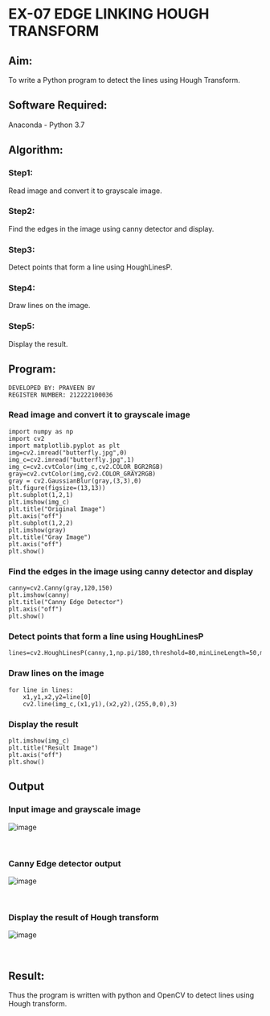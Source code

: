 # EX-07 EDGE LINKING HOUGH TRANSFORM
## Aim:
To write a Python program to detect the lines using Hough Transform.

## Software Required:
Anaconda - Python 3.7

## Algorithm:
### Step1:
Read image and convert it to grayscale image.

### Step2:
Find the edges in the image using canny detector and display.

### Step3:
Detect points that form a line using HoughLinesP.

### Step4:
Draw lines on the image.

### Step5:
Display the result.

## Program:
```
DEVELOPED BY: PRAVEEN BV
REGISTER NUMBER: 212222100036
```

### Read image and convert it to grayscale image
```
import numpy as np
import cv2
import matplotlib.pyplot as plt
img=cv2.imread("butterfly.jpg",0)
img_c=cv2.imread("butterfly.jpg",1)
img_c=cv2.cvtColor(img_c,cv2.COLOR_BGR2RGB)
gray=cv2.cvtColor(img,cv2.COLOR_GRAY2RGB)
gray = cv2.GaussianBlur(gray,(3,3),0)
plt.figure(figsize=(13,13))
plt.subplot(1,2,1)
plt.imshow(img_c)
plt.title("Original Image")
plt.axis("off")
plt.subplot(1,2,2)
plt.imshow(gray)
plt.title("Gray Image")
plt.axis("off")
plt.show()
```
### Find the edges in the image using canny detector and display
```
canny=cv2.Canny(gray,120,150)
plt.imshow(canny)
plt.title("Canny Edge Detector")
plt.axis("off")
plt.show()
```
### Detect points that form a line using HoughLinesP
```
lines=cv2.HoughLinesP(canny,1,np.pi/180,threshold=80,minLineLength=50,maxLineGap=250)
```
### Draw lines on the image
```
for line in lines:
    x1,y1,x2,y2=line[0]
    cv2.line(img_c,(x1,y1),(x2,y2),(255,0,0),3)
```
### Display the result
```
plt.imshow(img_c)
plt.title("Result Image")
plt.axis("off")
plt.show()
```
## Output

### Input image and grayscale image
![image](https://github.com/Praveen22042005/Edge-Linking-using-Hough-Transformm/assets/112475766/80ec4635-4f8e-447e-983b-11b051bed54b)


<br>

### Canny Edge detector output
![image](https://github.com/Praveen22042005/Edge-Linking-using-Hough-Transformm/assets/112475766/b1b52f8c-fd77-4920-b507-3d20b7a133c0)


<br>

### Display the result of Hough transform
![image](https://github.com/Praveen22042005/Edge-Linking-using-Hough-Transformm/assets/112475766/28968101-0c9a-47fc-8ecb-5eb2b7170744)

<br>

## Result:
Thus the program is written with python and OpenCV to detect lines using Hough transform. 
